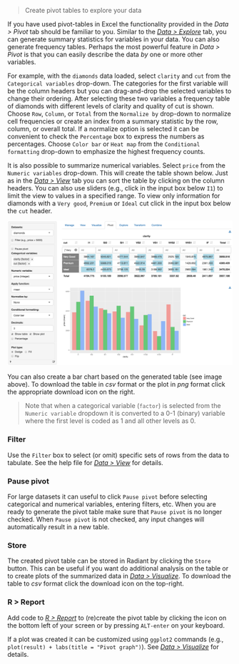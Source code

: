 > Create pivot tables to explore your data

If you have used pivot-tables in Excel the functionality provided in the _Data > Pivot_ tab should be familiar to you. Similar to the <a href="https://radiant-rstats.github.io/docs/data/explore.html" target="_blank">_Data > Explore_</a> tab, you can generate summary statistics for variables in your data. You can also generate frequency tables. Perhaps the most powerful feature in _Data > Pivot_ is that you can easily describe the data _by_ one or more other variables.

For example, with the `diamonds` data loaded, select `clarity` and `cut` from the `Categorical variables` drop-down. The categories for the first variable will be the column headers but you can drag-and-drop the selected variables to change their ordering. After selecting these two variables a frequency table of diamonds with different levels of clarity and quality of cut is shown. Choose `Row`, `Column`, or `Total` from the `Normalize by` drop-down to normalize cell frequencies or create an index from a summary statistic by the row, column, or overall total. If a normalize option is selected it can be convenient to check the `Percentage` box to express the numbers as percentages. Choose `Color bar` or `Heat map` from the `Conditional formatting` drop-down to emphasize the highest frequency counts.

It is also possible to summarize numerical variables. Select `price` from the `Numeric variables` drop-down. This will create the table shown below. Just as in the <a href="https://radiant-rstats.github.io/docs/data/view.html" target="_blank">_Data > View_</a> tab you can sort the table by clicking on the column headers. You can also use sliders (e.g., click in the input box below `I1`) to limit the view to values in a specified range. To view only information for diamonds with a `Very good`, `Premium` or `Ideal` cut click in the input box below the `cut` header.

<p align="center"><img src="figures/pivotr.png"></p>

You can also create a bar chart based on the generated table (see image above). To download the table in _csv_ format or the plot in _png_ format click the appropriate download icon on the right.

> Note that when a categorical variable (`factor`) is selected from the `Numeric variable` dropdown it is converted to a 0-1 (binary) variable where the first level is coded as 1 and all other levels as 0.

### Filter

Use the `Filter` box to select (or omit) specific sets of rows from the data to tabulate. See the help file for <a href="https://radiant-rstats.github.io/docs/data/view.html" target="_blank">_Data > View_</a> for details.

### Pause pivot

For large datasets it can useful to click `Pause pivot` before selecting categorical and numerical variables, entering filters, etc. When you are ready to generate the pivot table make sure that `Pause pivot` is no longer checked. When `Pause pivot` is not checked, any input changes will automatically result in a new table.

### Store

The created pivot table can be stored in Radiant by clicking the `Store` button. This can be useful if you want do additional analysis on the table or to create plots of the summarized data in <a href="https://radiant-rstats.github.io/docs/data/visualize.html" target="_blank">_Data > Visualize_</a>. To download the table to _csv_ format click the download icon on the top-right.

### R > Report

Add code to <a href="https://radiant-rstats.github.io/docs/data/report.html" target="_blank">_R > Report_</a> to (re)create the pivot table by clicking the <i title="report results" class="fa fa-edit"></i> icon on the bottom left of your screen or by pressing `ALT-enter` on your keyboard. 

If a plot was created it can be customized using `ggplot2` commands (e.g., `plot(result) + labs(title = "Pivot graph")`). See <a href="https://radiant-rstats.github.io/docs/data/visualize.html" target="_blank">_Data > Visualize_</a> for details.
